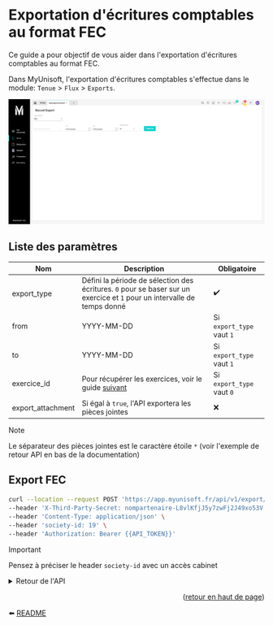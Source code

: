<span id="readme-top"></span>

# Exportation d'écritures comptables au format FEC

Ce guide a pour objectif de vous aider dans l'exportation d'écritures comptables au format FEC.

Dans MyUnisoft, l'exportation d'écritures comptables s'effectue dans le module: `Tenue` > `Flux` > `Exports`.

![](../images/export_fec.png)

## Liste des paramètres

| Nom | Description | Obligatoire |
|---|---|---|
|export_type|Défini la période de sélection des écritures. `0` pour se baser sur un exercice et `1` pour un intervalle de temps donné|✔️|
|from|YYYY-MM-DD|Si `export_type` vaut `1`|
|to|YYYY-MM-DD|Si `export_type` vaut `1`|
|exercice_id|Pour récupérer les exercices, voir le guide [suivant](https://github.com/MyUnisoft/api-partenaires/blob/main/docs/exercices.md)|Si `export_type` vaut `0`|
|export_attachment|Si égal à `true`, l'API exportera les pièces jointes|❌|

> [!NOTE]
> Le séparateur des pièces jointes est le caractère étoile `*` (voir l'exemple de retour API en bas de la documentation)

## Export FEC

```bash
curl --location --request POST 'https://app.myunisoft.fr/api/v1/export/fec?export_type=0&exercice_id=159' \
--header 'X-Third-Party-Secret: nompartenaire-L8vlKfjJ5y7zwFj2J49xo53V' \
--header 'Content-Type: application/json' \
--header 'society-id: 19' \
--header 'Authorization: Bearer {{API_TOKEN}}'
```

> [!IMPORTANT]
> Pensez à préciser le header `society-id` avec un accès cabinet

<details>
  <summary>Retour de l'API</summary>

  ```
JournalCode|JournalLib|EcritureNum|EcritureDate|CompteNum|CompteLib|CompAuxNum|CompAuxLib|PieceRef|PieceDate|EcritureLib|Debit|Credit|EcritureLet|DateLet|ValidDate|Montantdevise|Idevise|PJ|RefInterne
18|JOURNAL DE CAISSE|1|20210101|101100|CAPITAL NON APPELE|||0000|20210101|CAPITAL|0|10|||20210101||||E50451528
18|JOURNAL DE CAISSE|1|20210101|530000|CAISSE|||0000|20210101|CAPITAL|10|0|||20210101||||E50451528
18|JOURNAL DE CAISSE|2|20210101|280800|AMORT.AUTRES IMMO.IN|||0000|20210101|AMORT.AUTRES IMMO.IN|0|10|||20210101||||E50451529
18|JOURNAL DE CAISSE|2|20210101|530000|CAISSE|||0000|20210101|AMORT.AUTRES IMMO.IN|10|0|||20210101||||E50451529
AC|AC|3|20210101|613200|LOCATIONS IMMOBILIER|||0000|20210101|SC PALAIS|18000|0|Agr||20210101||||E50367716
AC|AC|3|20210101|4010000000|FOURNISSEURS|||0000|20210101|SC PALAIS|0|18000|AAF||20210101||||E50367716
AC|AC|4|20210102|4010000000|FOURNISSEURS|||0000|20210102|SC PALAIS|0|500|AAA||20210102||||E50367717
AC|AC|4|20210102|613200|LOCATIONS IMMOBILIER|||0000|20210102|SC PALAIS|500|0|mlm||20210102||||E50367717
15|JOURNAL BANQUE|5|20210116|530000|CAISSE|||0000|20210116|CARTE X1161 13/01 SHINJUKU|30,83|0|||20210116||||E51051816
15|JOURNAL BANQUE|5|20210116|512000|BANQUE|||0000|20210116|CARTE X1161 13/01 SHINJUKU|0|37|||20210116||||E51051816
15|JOURNAL BANQUE|5|20210116|471000|COMPTE ATTENTE INFOR|||0000|20210116|CARTE X1161 13/01 SHINJUKU|6,17|0|||20210116||||E51051816
15|JOURNAL BANQUE|6|20210116|512000|BANQUE|||0000|20210116|CARTE X1161 13/01 Musum national|0|26|||20210116||||E51051817
15|JOURNAL BANQUE|6|20210116|530000|CAISSE|||0000|20210116|CARTE X1161 13/01 Musum national|21,67|0|||20210116||||E51051817
15|JOURNAL BANQUE|6|20210116|471000|COMPTE ATTENTE INFOR|||0000|20210116|CARTE X1161 13/01 Musum national|4,33|0|||20210116||||E51051817
15|JOURNAL BANQUE|7|20210116|512000|BANQUE|||0000|20210116|CARTE X1161 13/01 PARIS MUSEES W|0|24|||20210116||||E51051818
15|JOURNAL BANQUE|7|20210116|530000|CAISSE|||0000|20210116|CARTE X1161 13/01 PARIS MUSEES W|20|0|||20210116||||E51051818
15|JOURNAL BANQUE|7|20210116|471000|COMPTE ATTENTE INFOR|||0000|20210116|CARTE X1161 13/01 PARIS MUSEES W|4|0|||20210116||||E51051818
15|JOURNAL BANQUE|8|20210119|512000|BANQUE|||0000|20210119|COTISATION MENSUELLE JAZZ PRO|0|41,09|||20210119||||E51051822
15|JOURNAL BANQUE|8|20210119|471000|COMPTE ATTENTE INFOR|||0000|20210119|COTISATION MENSUELLE JAZZ PRO|41,09|0|||20210119||||E51051822
01|JOURNAL D'ACHATS|9|20210120|208100|MALI DE FUSION/ACTIFS INCORP|||0000|20210120|DROIT AU BAIL|0|100|||20210120||||E51030607
01|JOURNAL D'ACHATS|9|20210120|206000|DROIT AU BAIL|||0000|20210120|DROIT AU BAIL|100|0|||20210120||||E51030607
01|JOURNAL D'ACHATS|10|20210120|206000|DROIT AU BAIL|||0000|20210120|DROIT AU BAIL|0|100|||20210120||||E51030676
01|JOURNAL D'ACHATS|10|20210120|213100|CONSTRUCT.BATIMENTS|||0000|20210120|DROIT AU BAIL|100|0|||20210120||||E51030676
01|JOURNAL D'ACHATS|11|20210120|206000|DROIT AU BAIL|||0000|20210120|DROIT AU BAIL|0|100|||20210120||||E51030677
01|JOURNAL D'ACHATS|11|20210120|213100|CONSTRUCT.BATIMENTS|||0000|20210120|DROIT AU BAIL|100|0|||20210120||||E51030677
01|JOURNAL D'ACHATS|12|20210120|213100|CONSTRUCT.BATIMENTS|||0000|20210120|DROIT AU BAIL|100|0|||20210120||||E51030678
01|JOURNAL D'ACHATS|12|20210120|206000|DROIT AU BAIL|||0000|20210120|DROIT AU BAIL|0|100|||20210120||||E51030678
01|JOURNAL D'ACHATS|13|20210120|213100|CONSTRUCT.BATIMENTS|||0000|20210120|DROIT AU BAIL|100|0|||20210120||||E51030680
01|JOURNAL D'ACHATS|13|20210120|206000|DROIT AU BAIL|||0000|20210120|DROIT AU BAIL|0|100|||20210120||||E51030680
01|JOURNAL D'ACHATS|14|20210120|206000|DROIT AU BAIL|||0000|20210120|DROIT AU BAIL|0|100|||20210120||||E51030681
01|JOURNAL D'ACHATS|14|20210120|213100|CONSTRUCT.BATIMENTS|||0000|20210120|DROIT AU BAIL|100|0|||20210120||||E51030681
15|JOURNAL BANQUE|15|20210120|512000|BANQUE|||0000|20210120|000001 VIR EUROPEEN EMIS NET|0|3000|||20210120|||https://2.preprod-mycloud.myunisoft.fr/index.php/s/6yZGa9YBjaAbZxy*https://2.preprod-mycloud.myunisoft.fr/index.php/s/x2K6tWYKGEpjDMm|D4038041
15|JOURNAL BANQUE|15|20210120|401AMAZON0|AMAZON|||0000|20210120|AMAZON EUROPEEN|3000|0|||20210120|||https://2.preprod-mycloud.myunisoft.fr/index.php/s/6yZGa9YBjaAbZxy*https://2.preprod-mycloud.myunisoft.fr/index.php/s/x2K6tWYKGEpjDMm|D4038041
15|JOURNAL BANQUE|16|20210120|401AMAZON0|AMAZON|||0000|20210120|AMAZON EUROPEEN|53,48|0|||20210120||||E51030594
15|JOURNAL BANQUE|16|20210120|512000|BANQUE|||0000|20210120|PRELEVEMENT EUROPEEN 1104154916|0|53,48|||20210120|||https://2.preprod-mycloud.myunisoft.fr/index.php/s/jRkWrKfgDKsF6ie|D4038046
15|JOURNAL BANQUE|17|20210120|512000|BANQUE|||0000|20210120|PRELEVEMENT EUROPEEN 1912948062|0|100|||20210120|||https://2.preprod-mycloud.myunisoft.fr/index.php/s/4bZYG5Mp5PDjipn|D4038047
15|JOURNAL BANQUE|17|20210120|401AMAZON0|AMAZON|||0000|20210120|AMAZON EUROPEEN|200|0|||20210120|||https://2.preprod-mycloud.myunisoft.fr/index.php/s/4bZYG5Mp5PDjipn|D4038047
15|JOURNAL BANQUE|17|20210120|666000|PERTES DE CHANGE|||0000|20210120|PRELEVEMENT EUROPEEN 1912948062|0|100|||20210120|||https://2.preprod-mycloud.myunisoft.fr/index.php/s/4bZYG5Mp5PDjipn|D4038047
15|JOURNAL BANQUE|18|20210123|512000|BANQUE|||0000|20210123|CARTE X1161 19/01 IONOS BY 1 AND|0|33,36|||20210123||||E51030492
15|JOURNAL BANQUE|18|20210123|530000|CAISSE|||0000|20210123|CARTE X1161 19/01 IONOS BY 1 AND|27,8|0|||20210123||||E51030492
15|JOURNAL BANQUE|18|20210123|471000|COMPTE ATTENTE INFOR|||0000|20210123|CARTE X1161 19/01 IONOS BY 1 AND|5,56|0|||20210123||||E51030492
  ```
</details>

<p align="right">(<a href="#readme-top">retour en haut de page</a>)</p>

⬅️ [README](../../README.md)
